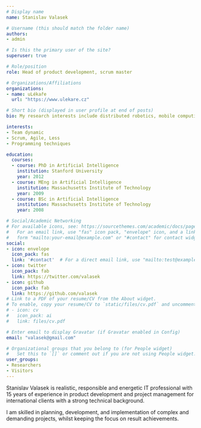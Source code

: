 ```yaml
---
# Display name
name: Stanislav Valasek

# Username (this should match the folder name)
authors:
- admin

# Is this the primary user of the site?
superuser: true

# Role/position
role: Head of product development, scrum master

# Organizations/Affiliations
organizations:
- name: uLékaře
  url: "https://www.ulekare.cz"

# Short bio (displayed in user profile at end of posts)
bio: My research interests include distributed robotics, mobile computing and programmable matter.

interests:
- Team dynamic
- Scrum, Agile, Less
- Programming techniques

education:
  courses:
  - course: PhD in Artificial Intelligence
    institution: Stanford University
    year: 2012
  - course: MEng in Artificial Intelligence
    institution: Massachusetts Institute of Technology
    year: 2009
  - course: BSc in Artificial Intelligence
    institution: Massachusetts Institute of Technology
    year: 2008

# Social/Academic Networking
# For available icons, see: https://sourcethemes.com/academic/docs/page-builder/#icons
#   For an email link, use "fas" icon pack, "envelope" icon, and a link in the
#   form "mailto:your-email@example.com" or "#contact" for contact widget.
social:
- icon: envelope
  icon_pack: fas
  link: '#contact'  # For a direct email link, use "mailto:test@example.org".
- icon: twitter
  icon_pack: fab
  link: https://twitter.com/valasek
- icon: github
  icon_pack: fab
  link: https://github.com/valasek
# Link to a PDF of your resume/CV from the About widget.
# To enable, copy your resume/CV to `static/files/cv.pdf` and uncomment the lines below.
# - icon: cv
#   icon_pack: ai
#   link: files/cv.pdf

# Enter email to display Gravatar (if Gravatar enabled in Config)
email: "valasek@gmail.com"

# Organizational groups that you belong to (for People widget)
#   Set this to `[]` or comment out if you are not using People widget.
user_groups:
- Researchers
- Visitors
---
```


Stanislav Valasek is realistic, responsible and energetic IT professional with 15 years of experience in product development and project management for international clients with a strong technical background.

I am skilled in planning, development, and implementation of complex and demanding projects, whilst keeping the focus on result achievements.
